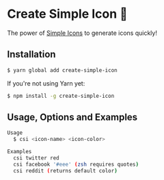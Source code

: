 # Create Simple Icon 🎨

The power of [Simple Icons](https://simpleicons.org) to generate icons quickly!

## Installation

```bash
$ yarn global add create-simple-icon
```

If you're not using Yarn yet:

```bash
$ npm install -g create-simple-icon
```

## Usage, Options and Examples

```bash
Usage
  $ csi <icon-name> <icon-color>

Examples
  csi twitter red
  csi facebook '#eee' (zsh requires quotes)
  csi reddit (returns default color)
```
